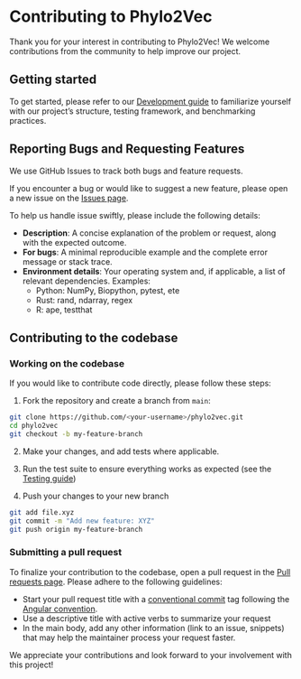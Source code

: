 # Contributing to Phylo2Vec

Thank you for your interest in contributing to Phylo2Vec! We welcome
contributions from the community to help improve our project.

## Getting started

To get started, please refer to our
[Development guide](https://phylo2vec.readthedocs.io/en/latest/development.html)
to familiarize yourself with our project’s structure, testing framework, and
benchmarking practices.

## Reporting Bugs and Requesting Features

We use GitHub Issues to track both bugs and feature requests.

If you encounter a bug or would like to suggest a new feature, please open a new
issue on the [Issues page](https://github.com/sbhattlab/phylo2vec/issues).

To help us handle issue swiftly, please include the following details:

- **Description**: A concise explanation of the problem or request, along with
  the expected outcome.
- **For bugs**: A minimal reproducible example and the complete error message or
  stack trace.
- **Environment details**: Your operating system and, if applicable, a list of
  relevant dependencies. Examples:
  - Python: NumPy, Biopython, pytest, ete
  - Rust: rand, ndarray, regex
  - R: ape, testthat

## Contributing to the codebase

### Working on the codebase

If you would like to contribute code directly, please follow these steps:

1. Fork the repository and create a branch from `main`:

```bash
git clone https://github.com/<your-username>/phylo2vec.git
cd phylo2vec
git checkout -b my-feature-branch
```

2. Make your changes, and add tests where applicable.

3. Run the test suite to ensure everything works as expected (see the
   [Testing guide](https://phylo2vec.readthedocs.io/en/latest/development.html#testing))

4. Push your changes to your new branch

```bash
git add file.xyz
git commit -m "Add new feature: XYZ"
git push origin my-feature-branch
```

### Submitting a pull request

To finalize your contribution to the codebase, open a pull request in the
[Pull requests page](https://github.com/Neclow/phylo2vec/pulls). Please adhere
to the following guidelines:

- Start your pull request title with a
  [conventional commit](https://conventionalcommits.org) tag following the
  [Angular convention](https://github.com/angular/angular/blob/22b96b9/CONTRIBUTING.md#-commit-message-guidelines).
- Use a descriptive title with active verbs to summarize your request
- In the main body, add any other information (link to an issue, snippets) that
  may help the maintainer process your request faster.

We appreciate your contributions and look forward to your involvement with this
project!
